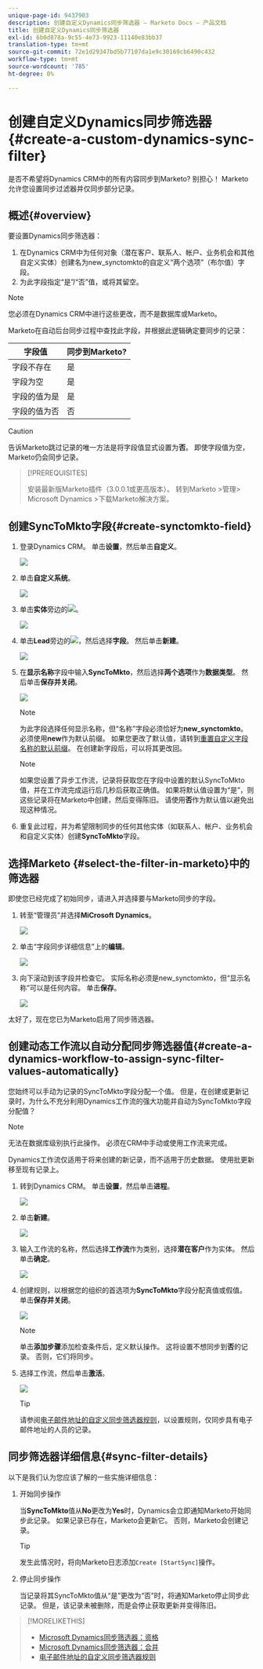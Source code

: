 ```yaml
---
unique-page-id: 9437903
description: 创建自定义Dynamics同步筛选器 — Marketo Docs — 产品文档
title: 创建自定义Dynamics同步筛选器
exl-id: 6b0d878a-9c55-4e73-9923-11140e83bb37
translation-type: tm+mt
source-git-commit: 72e1d29347bd5b77107da1e9c30169cb6490c432
workflow-type: tm+mt
source-wordcount: '785'
ht-degree: 0%

---
```


# 创建自定义Dynamics同步筛选器{#create-a-custom-dynamics-sync-filter}

是否不希望将Dynamics CRM中的所有内容同步到Marketo? 别担心！ Marketo允许您设置同步过滤器并仅同步部分记录。

## 概述{#overview}

要设置Dynamics同步筛选器：

1. 在Dynamics CRM中为任何对象（潜在客户、联系人、帐户、业务机会和其他自定义实体）创建名为new_synctomkto的自定义“两个选项”（布尔值）字段。
1. 为此字段指定“是”/“否”值，或将其留空。

>[!NOTE]
>
>您必须在Dynamics CRM中进行这些更改，而不是数据库或Marketo。

Marketo在自动后台同步过程中查找此字段，并根据此逻辑确定要同步的记录：

| 字段值 | 同步到Marketo? |
|---|---|
| 字段不存在 | 是 |
| 字段为空 | 是 |
| 字段的值为是 | 是 |
| 字段的值为否 | 否 |

>[!CAUTION]
>
>告诉Marketo跳过记录的唯一方法是将字段值显式设置为&#x200B;**否**。 即使字段值为空，Marketo仍会同步记录。

>[!PREREQUISITES]
>
>安装最新版Marketo插件（3.0.0.1或更高版本）。 转到Marketo >管理> Microsoft Dynamics >下载Marketo解决方案。

## 创建SyncToMkto字段{#create-synctomkto-field}

1. 登录Dynamics CRM。 单击&#x200B;**设置**，然后单击&#x200B;**自定义**。

   ![](assets/image2015-8-10-21-3a40-3a9.png)

1. 单击&#x200B;**自定义系统**。

   ![](assets/image2015-8-10-21-3a42-3a15.png)

1. 单击&#x200B;**实体**&#x200B;旁边的![](assets/image2015-8-10-21-3a44-3a23.png)。

   ![](assets/image2015-8-10-21-3a43-3a39.png)

1. 单击&#x200B;**Lead**&#x200B;旁边的![](assets/image2015-8-10-21-3a44-3a23.png)，然后选择&#x200B;**字段**。 然后单击&#x200B;**新建**。

   ![](assets/image2015-8-10-21-3a49-3a49.png)

1. 在&#x200B;**显示名称**&#x200B;字段中输入&#x200B;**SyncToMkto**，然后选择&#x200B;**两个选项**&#x200B;作为&#x200B;**数据类型**。 然后单击&#x200B;**保存并关闭**。

   ![](assets/image2015-9-8-10-3a25-3a33.png)

   >[!NOTE]
   >
   >为此字段选择任何显示名称，但“名称”字段必须恰好为&#x200B;**new_synctomkto**。 必须使用&#x200B;**new**&#x200B;作为默认前缀。 如果您更改了默认值，请转到[重置自定义字段名称的默认前缀](/help/marketo/product-docs/crm-sync/microsoft-dynamics-sync/create-a-custom-dynamics-sync-filter/set-a-default-custom-field-prefix.md)。 在创建新字段后，可以将其更改回。

   >[!NOTE]
   >
   >如果您设置了异步工作流，记录将获取您在字段中设置的默认SyncToMkto值，并在工作流完成运行后几秒后获取正确值。 如果将默认值设置为“是”，则这些记录将在Marketo中创建，然后变得陈旧。 请使用&#x200B;**否**&#x200B;作为默认值以避免出现这种情况。

1. 重复此过程，并为希望限制同步的任何其他实体（如联系人、帐户、业务机会和自定义实体）创建&#x200B;**SyncToMkto**&#x200B;字段。

## 选择Marketo {#select-the-filter-in-marketo}中的筛选器

即使您已经完成了初始同步，请进入并选择要与Marketo同步的字段。

1. 转至“管理员”并选择&#x200B;**MiCrosoft Dynamics**。

   ![](assets/image2015-10-9-9-3a50-3a9.png)

1. 单击“字段同步详细信息”上的&#x200B;**编辑**。

   ![](assets/image2015-10-9-9-3a52-3a23.png)

1. 向下滚动到该字段并检查它。 实际名称必须是new_synctomkto，但“显示名称”可以是任何内容。 单击&#x200B;**保存**。

   ![](assets/image2015-10-9-9-3a56-3a23.png)

太好了，现在您已为Marketo启用了同步筛选器。

## 创建动态工作流以自动分配同步筛选器值{#create-a-dynamics-workflow-to-assign-sync-filter-values-automatically}

您始终可以手动为记录的SyncToMkto字段分配一个值。 但是，在创建或更新记录时，为什么不充分利用Dynamics工作流的强大功能并自动为SyncToMkto字段分配值？

>[!NOTE]
>
>无法在数据库级别执行此操作。 必须在CRM中手动或使用工作流来完成。
>
>Dynamics工作流仅适用于将来创建的新记录，而不适用于历史数据。 使用批更新移至现有记录上。

1. 转到Dynamics CRM。 单击&#x200B;**设置**，然后单击&#x200B;**进程**。

   ![](assets/image2015-8-11-8-3a42-3a10.png)

1. 单击&#x200B;**新建**。

   ![](assets/image2015-8-11-8-3a43-3a46.png)

1. 输入工作流的名称，然后选择&#x200B;**工作流**&#x200B;作为类别，选择&#x200B;**潜在客户**&#x200B;作为实体。 然后单击&#x200B;**确定**。

   ![](assets/image2015-8-11-8-3a45-3a46.png)

1. 创建规则，以根据您的组织的首选项为&#x200B;**SyncToMkto**&#x200B;字段分配真值或假值。 单击&#x200B;**保存并关闭**。

   ![](assets/setsynctomkto-fix.png)

   >[!NOTE]
   >
   >单击&#x200B;**添加步骤**&#x200B;添加检查条件后，定义默认操作。 这将设置不想同步到&#x200B;**否**&#x200B;的记录。 否则，它们将同步。

1. 选择工作流，然后单击&#x200B;**激活**。

   ![](assets/image2015-8-11-8-3a57-3a29.png)

   >[!TIP]
   >
   >请参阅[电子邮件地址的自定义同步筛选器规则](/help/marketo/product-docs/crm-sync/microsoft-dynamics-sync/create-a-custom-dynamics-sync-filter/custom-sync-filter-rules-for-an-email-address.md)，以设置规则，仅同步具有电子邮件地址的人员的记录。

## 同步筛选器详细信息{#sync-filter-details}

以下是我们认为您应该了解的一些实施详细信息：

1. 开始同步操作

   当&#x200B;**SyncToMkto**&#x200B;值从&#x200B;**No**&#x200B;更改为&#x200B;**Yes**&#x200B;时，Dynamics会立即通知Marketo开始同步此记录。 如果记录已存在，Marketo会更新它。 否则，Marketo会创建记录。

   >[!TIP]
   >
   >发生此情况时，将向Marketo日志添加`Create [StartSync]`操作。

1. 停止同步操作

   当记录将其SyncToMkto值从“是”更改为“否”时，将通知Marketo停止同步此记录。 但是，该记录未被删除，而是会停止获取更新并变得陈旧。

>[!MORELIKETHIS]
>
>* [Microsoft Dynamics同步筛选器：资格](/help/marketo/product-docs/crm-sync/microsoft-dynamics-sync/create-a-custom-dynamics-sync-filter/microsoft-dynamics-sync-filter-qualify.md)
>* [Microsoft Dynamics同步筛选器：合并](/help/marketo/product-docs/crm-sync/microsoft-dynamics-sync/create-a-custom-dynamics-sync-filter/microsoft-dynamics-sync-filter-merge.md)
>* [电子邮件地址的自定义同步筛选器规则](/help/marketo/product-docs/crm-sync/microsoft-dynamics-sync/create-a-custom-dynamics-sync-filter/custom-sync-filter-rules-for-an-email-address.md)

